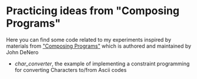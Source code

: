 # Practicing ideas from "Composing Programs"

Here you can find some code related to my experiments inspired by materials from ["Composing Programs"](https://composingprograms.com) which is authored and maintained by John DeNero

* *char_converter*, the example of implementing a constraint programming for converting Characters to/from Ascii codes
